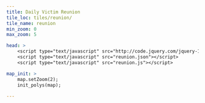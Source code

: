 ```yaml
---
title: Daily Victim Reunion
tile_loc: tiles/reunion/
tile_name: reunion
min_zoom: 0
max_zoom: 5

head: >
    <script type="text/javascript" src="http://code.jquery.com/jquery-1.8.3.js"></script>
    <script type="text/javascript" src="reunion.json"></script>
    <script type="text/javascript" src="reunion.js"></script>

map_init: >
    map.setZoom(2);
    init_polys(map);
    
---
```


